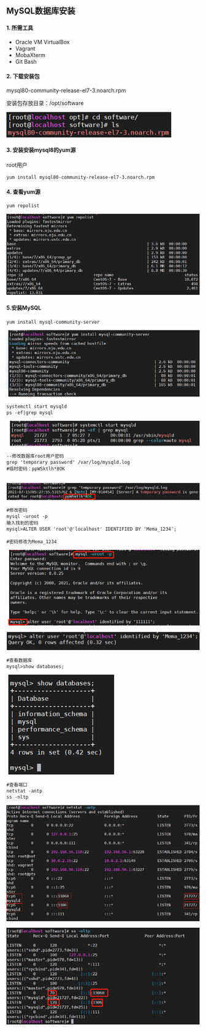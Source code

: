 ## MySQL数据库安装

#### 1. 所需工具

- Oracle VM VirtualBox
- Vagrant
- MobaXterm 
- Git Bash 

#### 2. 下载安装包

mysql80-community-release-el7-3.noarch.rpm

安装包存放目录：/opt/software

![image-20210715132046875](MySQL.assets/image-20210715132046875.png)

#### 3. 安装安装mysql8的yum源

root用户

```shell
yum install mysql80-community-release-el7-3.noarch.rpm 
```

#### 4. 查看yum源

```shell
yum repolist
```

![image-20210715132539452](MySQL.assets/image-20210715132539452.png)

#### 5.安装MySQL

```shell
yum install mysql-community-server
```

![image-20210715132627405](MySQL.assets/image-20210715132627405.png)

```shell
systemctl start mysqld
ps -ef|grep mysql
```

![image-20210715132903710](MySQL.assets/image-20210715132903710.png)

```shell
--修改数据库root用户密码
grep 'temporary password' /var/log/mysqld.log
#临时密码：ppWSktlh*8OK


```

![image-20210715133408895](MySQL.assets/image-20210715133408895.png)

```shell
#修改密码
mysql -uroot -p
输入找到的密码
mysql>ALTER USER 'root'@'localhost' IDENTIFIED BY 'Mema_1234';

#密码修改为Mema_1234
```

![image-20210715133501084](MySQL.assets/image-20210715133501084.png)

![image-20210715133328485](MySQL.assets/image-20210715133328485.png)

```shell
#查看数据库
mysql>show databases;
```

![image-20210715133520121](MySQL.assets/image-20210715133520121.png)

```shell
#查看端口
netstat -antp
ss -nltp
```

![image-20210715134233145](MySQL.assets/image-20210715134233145.png)

![image-20210715134105301](MySQL.assets/image-20210715134105301.png)